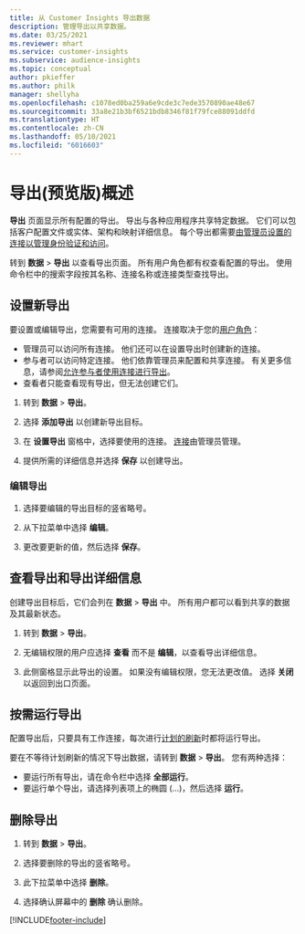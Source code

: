 ```yaml
---
title: 从 Customer Insights 导出数据
description: 管理导出以共享数据。
ms.date: 03/25/2021
ms.reviewer: mhart
ms.service: customer-insights
ms.subservice: audience-insights
ms.topic: conceptual
author: pkieffer
ms.author: philk
manager: shellyha
ms.openlocfilehash: c1078ed0ba259a6e9cde3c7ede3570890ae48e67
ms.sourcegitcommit: 33a8e21b3bf6521bdb8346f81f79fce88091ddfd
ms.translationtype: HT
ms.contentlocale: zh-CN
ms.lasthandoff: 05/10/2021
ms.locfileid: "6016603"
---
```

# <a name="exports-preview-overview"></a>导出(预览版)概述

**导出** 页面显示所有配置的导出。 导出与各种应用程序共享特定数据。 它们可以包括客户配置文件或实体、架构和映射详细信息。 每个导出都需要[由管理员设置的连接以管理身份验证和访问](connections.md)。

转到 **数据** > **导出** 以查看导出页面。 所有用户角色都有权查看配置的导出。 使用命令栏中的搜索字段按其名称、连接名称或连接类型查找导出。

## <a name="set-up-a-new-export"></a>设置新导出

要设置或编辑导出，您需要有可用的连接。 连接取决于您的[用户角色](permissions.md)：
- 管理员可以访问所有连接。 他们还可以在设置导出时创建新的连接。
- 参与者可以访问特定连接。 他们依靠管理员来配置和共享连接。 有关更多信息，请参阅[允许参与者使用连接进行导出](connections.md#allow-contributors-to-use-a-connection-for-exports)。
- 查看者只能查看现有导出，但无法创建它们。

1. 转到 **数据** > **导出**。

1. 选择 **添加导出** 以创建新导出目标。

1. 在 **设置导出** 窗格中，选择要使用的连接。 [连接](connections.md)由管理员管理。 

1. 提供所需的详细信息并选择 **保存** 以创建导出。

### <a name="edit-an-export"></a>编辑导出

1. 选择要编辑的导出目标的竖省略号。

1. 从下拉菜单中选择 **编辑**。

1. 更改要更新的值，然后选择 **保存**。

## <a name="view-exports-and-export-details"></a>查看导出和导出详细信息

创建导出目标后，它们会列在 **数据** > **导出** 中。 所有用户都可以看到共享的数据及其最新状态。

1. 转到 **数据** > **导出**。

1. 无编辑权限的用户应选择 **查看** 而不是 **编辑**，以查看导出详细信息。

1. 此侧窗格显示此导出的设置。 如果没有编辑权限，您无法更改值。 选择 **关闭** 以返回到出口页面。

## <a name="run-exports-on-demand"></a>按需运行导出

配置导出后，只要具有工作连接，每次进行[计划的刷新](system.md#schedule-tab)时都将运行导出。

要在不等待计划刷新的情况下导出数据，请转到 **数据** > **导出**。 您有两种选择：

- 要运行所有导出，请在命令栏中选择 **全部运行**。 
- 要运行单个导出，请选择列表项上的椭圆 (...)，然后选择 **运行**。

## <a name="remove-an-export"></a>删除导出

1. 转到 **数据** > **导出**。

1. 选择要删除的导出的竖省略号。

1. 此下拉菜单中选择 **删除**。

1. 选择确认屏幕中的 **删除** 确认删除。


[!INCLUDE[footer-include](../includes/footer-banner.md)]
